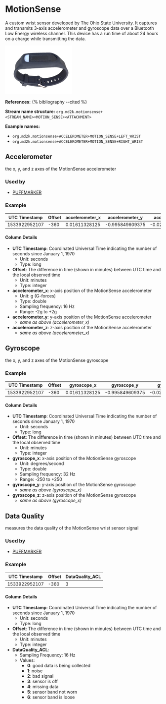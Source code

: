 # MotionSense

A custom wrist sensor developed by The Ohio State University.  It captures and transmits 3-axis accelerometer and gyroscope data over a Bluetooth Low Energy wireless channel. This device has a run time of about 24 hours on a charge while transmitting the data.

![MotionSense Hardware](../../images/MotionSenseWrist.png)


**References:**
{% bibliography --cited %} <!-- need Bibtex citation inserted in paragraph above -->


**Stream name structure:**
`org.md2k.motionsense+<STREAM_NAME>+MOTION_SENSE+<ATTACHMENT>`

**Example names:**
- `org.md2k.motionsense+ACCELEROMETER+MOTION_SENSE+LEFT_WRIST`
- `org.md2k.motionsense+ACCELEROMETER+MOTION_SENSE+RIGHT_WRIST`


## Accelerometer
the x, y, and z axes of the MotionSense accelerometer

### Used by
- [PUFFMARKER](../features/puffmarker)

### Example

| UTC Timestamp | Offset | accelerometer_x  | accelerometer_y  | accelerometer_z   |
| ------------- | ------ | ---------------- | ---------------- | ----------------- |
| 1533922952107 | -360   | 0.01611328125    | -0.995849609375  | -0.0215847572013  |

#### Column Details
- **UTC Timestamp**: Coordinated Universal Time indicating the number of seconds since January 1, 1970
  - Unit: seconds
  - Type: long
- **Offset**: The difference in time (shown in minutes) between UTC time and the local observed time
  - Unit: minutes
  - Type: integer
- **accelerometer_x**: x-axis position of the MotionSense accelerometer
  - Unit: g (G-forces)
  - Type: double
  - Sampling frequency: 16 Hz
  - Range: -2g to +2g
- **accelerometer_y**: y-axis position of the MotionSense accelerometer
  - *same as above (accelerometer_x)*
- **accelerometer_z**: z-axis position of the MotionSense accelerometer
  - *same as above (accelerometer_x)*


## Gyroscope
the x, y, and z axes of the MotionSense gyroscope

### Example

| UTC Timestamp | Offset | gyroscope_x     | gyroscope_y     | gyroscope_z      |
| ------------- | ------ | --------------- | --------------- | ---------------- |
| 1533922952107 | -360   | 0.01611328125   | -0.995849609375 | -0.0215847572013 |

#### Column Details
- **UTC Timestamp**: Coordinated Universal Time indicating the number of seconds since January 1, 1970
  - Unit: seconds
  - Type: long
- **Offset**: The difference in time (shown in minutes) between UTC time and the local observed time
  - Unit: minutes
  - Type: integer
- **gyroscope_x**: x-axis position of the MotionSense gyroscope  
  - Unit: degrees/second
  - Type: double
  - Sampling frequency: 32 Hz
  - Range: -250 to +250
- **gyroscope_y**: y-axis position of the MotionSense gyroscope
  - *same as above (gyroscope_x)*
- **gyroscope_z**: z-axis position of the MotionSense gyroscope
  - *same as above (gyroscope_x)*


## Data Quality
measures the data quality of the MotionSense wrist sensor signal

### Used by
- [PUFFMARKER](../features/puffmarker)

### Example

| UTC Timestamp | Offset | DataQuality_ACL |
| ------------- | ------ | --------------- |
| 1533922952107 | -360   | 3               |

#### Column Details
- **UTC Timestamp**: Coordinated Universal Time indicating the number of seconds since January 1, 1970
  - Unit: seconds
  - Type: long
- **Offset**: The difference in time (shown in minutes) between UTC time and the local observed time
  - Unit: minutes
  - Type: integer
- **DataQuality_ACL**:
  - Sampling Frequency: 16 Hz
  - Values:
    - **0**: good data is being collected
    - **1**: noise
    - **2**: bad signal
    - **3**: sensor is off
    - **4**: missing data
    - **5**: sensor band not worn
    - **6**: sensor band is loose
